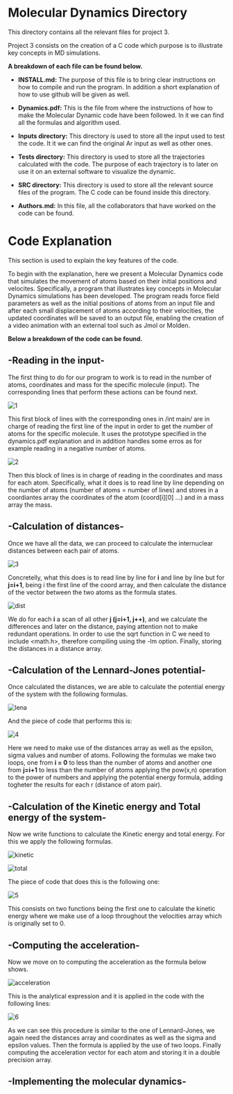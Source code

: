 # Molecular Dynamics Directory

This directory contains all the relevant files for project 3.

Project 3 consists on the creation of a C code which purpose is to illustrate key concepts in MD simulations.

**A breakdown of each file can be found below.**

- **INSTALL.md:** The purpose of this file is to bring clear instructions on how to compile and run the program. In addition a short explanation of how to use github will be given as well.

- **Dynamics.pdf:** This is the file from where the instructions of how to make the Molecular Dynamic code have been followed. In it we can find all the formulas and algorithm used.

- **Inputs directory:** This directory is used to store all the input used to test the code. It it we can find the original Ar input as well as other ones.

- **Tests directory:** This directory is used to store all the trajectories calculated with the code. The purpose of each trajectory is to later on use it on an external software to visualize the dynamic.

- **SRC directory:** This directory is used to store all the relevant source files of the program. The C code can be found inside this directory.

- **Authors.md:** In this file, all the collaborators that have worked on the code can be found.


# Code Explanation

This section is used to explain the key features of the code.

To begin with the explanation, here we present a Molecular Dynamics code that simulates the movement of atoms based on their initial positions and velocites. Specifically, a program that illustrates key concepts in Molecular Dynamics simulations has been developed. The program reads force field parameters as well as the initial positions of atoms from an input file and after each small displacement of atoms according to their velocities, the updated coordinates will be saved to an output file, enabling the creation of a video animation with an external tool such as Jmol or Molden.

**Below a breakdown of the code can be found.**

## -Reading in the input-
The first thing to do for our program to work is to read in the number of atoms, coordinates and mass for the specific molecule (input). The corresponding lines that perform these actions can be found next.

![1](https://github.com/user-attachments/assets/5ffac3c6-c0c0-458d-b66c-13e1ccfec4f0)

This first block of lines with the corresponding ones in /int main/ are in charge of reading the first line of the input in order to get the number of atoms for the specific molecule. It uses the prototype specified in the dynamics.pdf explanation and in addition handles some erros as for example reading in a negative number of atoms.

![2](https://github.com/user-attachments/assets/2a492804-0a14-42f3-a54e-f0d02e395bd5)

Then this block of lines is in charge of reading in the coordinates and mass for each atom. Specifically, what it does is to read line by line depending on the number of atoms (number of atoms = number of lines) and stores in a coordiantes array the coordinates of the atom (coord[i][0] ...) and in a mass array the mass.

## -Calculation of distances-
Once we have all the data, we can proceed to calculate the internuclear distances between each pair of atoms.

![3](https://github.com/user-attachments/assets/541d906f-e538-4959-ac58-698982f49ab7)

Concretelly, what this does is to read line by line for **i** and line by line but for **j=i+1**, being i the first line of the coord array, and then calculate the distance of the vector between the two atoms as the formula states.

![dist](https://github.com/user-attachments/assets/8ecfb9b6-b163-49dd-b4ee-7af7065cdca4)

We do for each **i** a scan of all other **j (j=i+1, j++)**, and we calculate the differences and later on the distance, paying attention not to make redundant operations. In order to use the sqrt function in C we need to include <math.h>, therefore compiling using the -lm option. Finally, storing the distances in a distance array.

## -Calculation of the Lennard-Jones potential-
Once calculated the distances, we are able to calculate the potential energy of the system with the following formulas.

![lena](https://github.com/user-attachments/assets/88f5ee8b-b5c6-4994-b857-61c3cad8abd4)

And the piece of code that performs this is:

![4](https://github.com/user-attachments/assets/cb64a6d3-c97d-4673-906a-59997f3ecbaa)

Here we need to make use of the distances array as well as the epsilon, sigma values and number of atoms. Following the formulas we make two loops, one from **i = 0** to less than the number of atoms and another one from **j=i+1** to less than the number of atoms applying the pow(x,n) operation to the power of numbers and applying the potential energy formula, adding togheter the results for each r (distance of atom pair).

## -Calculation of the Kinetic energy and Total energy of the system-
Now we write functions to calculate the Kinetic energy and total energy. For this we apply the following formulas.

![kinetic](https://github.com/user-attachments/assets/660db2fb-43d9-4264-a85f-e27292e8d67c)

![total](https://github.com/user-attachments/assets/058ea22d-14c5-484b-92b0-6f056f334997)

The piece of code that does this is the following one:

![5](https://github.com/user-attachments/assets/a344edfd-d92d-45d6-92dc-fccf23298d15)

This consists on two functions being the first one to calculate the kinetic energy where we make use of a loop throughout the velocities array which is originally set to 0.

## -Computing the acceleration-
Now we move on to computing the acceleration as the formula below shows.

![acceleration](https://github.com/user-attachments/assets/cc176c14-d5f2-474a-8617-ac26dc125cc5)

This is the analytical expression and it is applied in the code with the following lines:

![6](https://github.com/user-attachments/assets/70ef2957-d8c4-4456-93b2-632d00e363e3)

As we can see this procedure is similar to the one of Lennard-Jones, we again need the distances array and coordinates as well as the sigma and epsilon values. Then the formula is applied by the use of two loops. Finally computing the acceleration vector for each atom and storing it in a double precision array.

## -Implementing the molecular dynamics-




